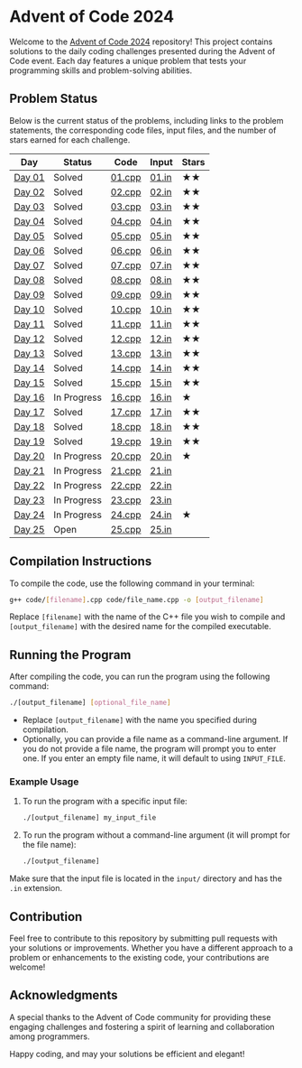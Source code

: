 # Advent of Code 2024

Welcome to the [Advent of Code 2024](https://adventofcode.com/2024) repository! This project contains solutions to the daily coding challenges presented during the Advent of Code event. Each day features a unique problem that tests your programming skills and problem-solving abilities.

## Problem Status

Below is the current status of the problems, including links to the problem statements, the corresponding code files, input files, and the number of stars earned for each challenge.

| **Day** | **Status**     | **Code**        | **Input**          | **Stars** |
|---------|----------------|------------------|---------------------|-----------|
| [Day 01](https://adventofcode.com/2024/day/1) | Solved | [01.cpp](./code/01.cpp) | [01.in](./input/01.in) | ★★ |
| [Day 02](https://adventofcode.com/2024/day/2) | Solved | [02.cpp](./code/02.cpp) | [02.in](./input/02.in) | ★★ |
| [Day 03](https://adventofcode.com/2024/day/3) | Solved | [03.cpp](./code/03.cpp) | [03.in](./input/03.in) | ★★ |
| [Day 04](https://adventofcode.com/2024/day/4) | Solved | [04.cpp](./code/04.cpp) | [04.in](./input/04.in) | ★★ |
| [Day 05](https://adventofcode.com/2024/day/5) | Solved | [05.cpp](./code/05.cpp) | [05.in](./input/05.in) | ★★ |
| [Day 06](https://adventofcode.com/2024/day/6) | Solved | [06.cpp](./code/06.cpp) | [06.in](./input/06.in) | ★★ |
| [Day 07](https://adventofcode.com/2024/day/7) | Solved | [07.cpp](./code/07.cpp) | [07.in](./input/07.in) | ★★ |
| [Day 08](https://adventofcode.com/2024/day/8) | Solved | [08.cpp](./code/08.cpp) | [08.in](./input/08.in) | ★★ |
| [Day 09](https://adventofcode.com/2024/day/9) | Solved | [09.cpp](./code/09.cpp) | [09.in](./input/09.in) | ★★ |
| [Day 10](https://adventofcode.com/2024/day/10) | Solved | [10.cpp](./code/10.cpp) | [10.in](./input/10.in) | ★★ |
| [Day 11](https://adventofcode.com/2024/day/11) | Solved | [11.cpp](./code/11.cpp) | [11.in](./input/11.in) | ★★ |
| [Day 12](https://adventofcode.com/2024/day/12) | Solved | [12.cpp](./code/12.cpp) | [12.in](./input/12.in) | ★★ |
| [Day 13](https://adventofcode.com/2024/day/13) | Solved | [13.cpp](./code/13.cpp) | [13.in](./input/13.in) | ★★ |
| [Day 14](https://adventofcode.com/2024/day/14) | Solved | [14.cpp](./code/14.cpp) | [14.in](./input/14.in) | ★★ |
| [Day 15](https://adventofcode.com/2024/day/15) | Solved | [15.cpp](./code/15.cpp) | [15.in](./input/15.in) | ★★ |
| [Day 16](https://adventofcode.com/2024/day/16) | In Progress | [16.cpp](./code/16.cpp) | [16.in](./input/16.in) | ★ |
| [Day 17](https://adventofcode.com/2024/day/17) | Solved | [17.cpp](./code/17.cpp) | [17.in](./input/17.in) | ★★ |
| [Day 18](https://adventofcode.com/2024/day/18) | Solved | [18.cpp](./code/18.cpp) | [18.in](./input/18.in) | ★★ |
| [Day 19](https://adventofcode.com/2024/day/19) | Solved | [19.cpp](./code/19.cpp) | [19.in](./input/19.in) | ★★ |
| [Day 20](https://adventofcode.com/2024/day/20) | In Progress | [20.cpp](./code/20.cpp) | [20.in](./input/20.in) | ★ |
| [Day 21](https://adventofcode.com/2024/day/21) | In Progress | [21.cpp](./code/21.cpp) | [21.in](./input/21.in) | |
| [Day 22](https://adventofcode.com/2024/day/22) | In Progress | [22.cpp](./code/22.cpp) | [22.in](./input/22.in) | |
| [Day 23](https://adventofcode.com/2024/day/23) | In Progress | [23.cpp](./code/23.cpp) | [23.in](./input/23.in) | |
| [Day 24](https://adventofcode.com/2024/day/24) | In Progress | [24.cpp](./code/24.cpp) | [24.in](./input/24.in) | ★ |
| [Day 25](https://adventofcode.com/2024/day/25) | Open | [25.cpp](./code/25.cpp) | [25.in](./input/25.in) | |

## Compilation Instructions

To compile the code, use the following command in your terminal:

```bash
g++ code/[filename].cpp code/file_name.cpp -o [output_filename]
```

Replace `[filename]` with the name of the C++ file you wish to compile and `[output_filename]` with the desired name for the compiled executable.

## Running the Program

After compiling the code, you can run the program using the following command:

```bash
./[output_filename] [optional_file_name]
```

- Replace `[output_filename]` with the name you specified during compilation.
- Optionally, you can provide a file name as a command-line argument. If you do not provide a file name, the program will prompt you to enter one. If you enter an empty file name, it will default to using `INPUT_FILE`.

### Example Usage

1. To run the program with a specific input file:
   ```bash
   ./[output_filename] my_input_file
   ```

2. To run the program without a command-line argument (it will prompt for the file name):
   ```bash
   ./[output_filename]
   ```

Make sure that the input file is located in the `input/` directory and has the `.in` extension.

## Contribution

Feel free to contribute to this repository by submitting pull requests with your solutions or improvements. Whether you have a different approach to a problem or enhancements to the existing code, your contributions are welcome!

## Acknowledgments

A special thanks to the Advent of Code community for providing these engaging challenges and fostering a spirit of learning and collaboration among programmers.

Happy coding, and may your solutions be efficient and elegant!
